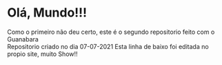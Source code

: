 # Olá, Mundo!!!
 Como o primeiro não deu certo, este é o  segundo repositorio feito com o Guanabara  
 Repositorio criado no dia 07-07-2021
 Esta linha de baixo foi editada no propio site, muito Show!!
